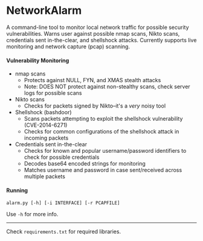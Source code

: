 # NetworkAlarm
A command-line tool to monitor local network traffic for possible security vulnerabilities. Warns user against possible nmap scans, Nikto scans, credentials sent in-the-clear, and shellshock attacks. Currently supports live monitoring and network capture (pcap) scanning.

#### Vulnerability Monitoring
- nmap scans
	- Protects against NULL, FYN, and XMAS stealth attacks
	- Note: DOES NOT protect against non-stealthy scans, check server logs for possible scans
- Nikto scans
	- Checks for packets signed by Nikto–it's a *very* noisy tool
- Shellshock (bashdoor)
	- Scans packets attempting to exploit the shellshock vulnerability (CVE-2014-6271)
	- Checks for common configurations of the shellshock attack in incoming packets
- Credentials sent in-the-clear
	- Checks for known and popular username/password identifiers to check for possible credentials
	- Decodes base64 encoded strings for monitoring
	- Matches username and password in case sent/received across multiple packets

#### Running
```
alarm.py [-h] [-i INTERFACE] [-r PCAPFILE]
```

Use `-h` for more info.


------------------------------------------------
Check `requirements.txt` for required libraries.
